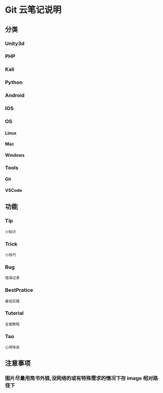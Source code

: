 # Git 云笔记说明

## 分类

### Unity3d

### PHP

### Kali

### Python

### Android

### IOS

### OS

#### Linux

#### Mac

#### Windows

### Tools

#### Git

#### VSCode

## 功能

### Tip

    小知识

### Trick

    小技巧

### Bug

    错误记录

### BestPratice

    最佳实践

### Tutorial

    全套教程

### Tao​

    心得体会

## 注意事项

### 图片尽量用简书外链,没网络的或有特殊需求的情况下存 image 相对路径下
